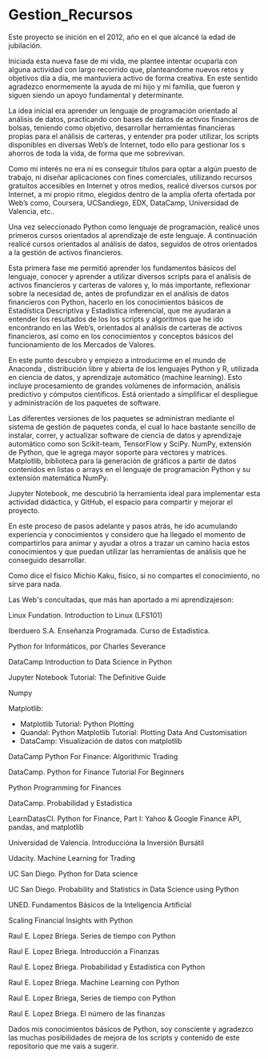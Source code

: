 # Gestion_Recursos
Este proyecto se inición en el  2012, año en el que alcancé la edad de jubilación.

Iniciada esta nueva fase de mi vida, me plantee intentar ocuparla con alguna actividad con largo recorrido que, planteandome nuevos retos y objetivos día a día,  me mantuviera activo de forma creativa. En este sentido agradezco enormemente la ayuda de mi hijo y mi familia, que fueron y siguen siendo un apoyo fundamental y determinante. 

La idea inicial era aprender un lenguaje de programación orientado al análisis de datos, practicando con bases de datos de activos financieros de bolsas, teniendo como objetivo, desarrollar herramientas financieras propias para el análisis de carteras, y entender pra poder utilizar, los scripts  disponibles en diversas Web’s de Internet, todo ello para gestionar los s ahorros de toda la vida, de forma que me sobrevivan.

Como mi  interés no era ni es conseguir títulos para optar a algún puesto de trabajo, ni diseñar aplicaciones con fines comerciales, utilizando recursos gratuitos accesibles en Internet y otros medios,  realicé diversos cursos por Internet, a mi propio ritmo, elegidos dentro de la amplia oferta ofertada por Web’s como, Coursera, UCSandiego, EDX, DataCamp, Universidad de Valencia, etc..

Una vez seleccionado Python como lenguaje de programación, realicé unos primeros cursos orientados al aprendizaje de este lenguaje. A continuación realicé  cursos orientados al análisis de datos, seguidos de otros orientados a la gestión de activos financieros.

Esta primera fase me permitió aprender los fundamentos básicos del lenguaje, conocer y aprender a utilizar diversos scripts para el análisis de activos financieros y carteras de valores y, lo más importante, reflexionar sobre la necesidad de, antes de profundizar en el análisis de datos financieros con Python, hacerlo en  los conocimientos básicos de Estadística Descriptiva y Estadística inferencial, que me ayudaran a  entender los resultados de los los scripts y algoritmos que he ido encontrando en las Web’s, orientados al análisis de carteras de activos financieros, así como en los conocimientos  y conceptos básicos del funcionamiento de los Mercados de Valores. 

En este punto descubro y empiezo a introducirme en el mundo de  Anaconda , distribución libre y abierta de los lenguajes Python y R, utilizada en ciencia de datos, y aprendizaje automático (machine learning). Esto incluye procesamiento de grandes volúmenes de información, análisis predictivo y cómputos científicos. Está orientado a simplificar el despliegue y administración de los paquetes de software.

Las diferentes versiones de los paquetes se administran mediante el sistema de gestión de paquetes conda, el cual lo hace bastante sencillo de instalar, correr, y actualizar software de ciencia de datos y aprendizaje automático como son Scikit-team, TensorFlow y SciPy. NumPy,  extensión de Python, que le agrega mayor soporte para vectores y matrices. Matplotlib, biblioteca para la generación de gráficos a partir de datos contenidos en listas o arrays en el lenguaje de programación Python y su extensión matemática NumPy. 

Jupyter Notebook, me descubrió la herramienta ideal para implementar esta actividad didáctica, y GitHub, el espacio para compartir y mejorar el proyecto.

En este proceso de pasos adelante y pasos atrás, he ido acumulando experiencia y conocimientos y considero que ha llegado el momento de compartirlos para animar y ayudar a otros a trazar un camino hacia estos conocimientos y que puedan utilizar las herramientas de análisis que he conseguido desarrollar. 

Como dice el fisico Michio Kaku, físico, si no compartes el conocimiento, no sirve para nada.

Las Web's concultadas, que más han aportado a mi aprendizajeson:

Linux Fundation. Introduction to Linux (LFS101)

Iberduero S.A. Enseñanza Programada. Curso de Estadistica. 

Python for Informáticos, por Charles Severance 

DataCamp Introduction to Data Science in Python

Jupyter Notebook Tutorial: The Definitive Guide

Numpy

Matplotlib: 
-	Matplotlib Tutorial: Python Plotting
-	Quandal: Python Matplotlib Tutorial: Plotting Data And Customisation
-	DataCamp: Visualización de datos con matplotlib

DataCamp Python For Finance: Algorithmic Trading

DataCamp. Python for Finance Tutorial For Beginners

Python Programming for Finances

DataCamp. Probabilidad y Estadistica

LearnDatasCI. Python for Finance, Part I: Yahoo & Google Finance API, pandas, and matplotlib

Universidad de Valencia. Introduccióna la Inversión Bursátil

Udacity. Machine Learning for Trading

UC San Diego. Python for Data science

UC San Diego. Probability and Statistics in Data Science using Python

UNED. Fundamentos Básicos de la Inteligencia Artificial

Scaling Financial Insights with Python

Raul E. Lopez Briega. Series de tiempo con Python

Raul E. Lopez Briega. Introducción a Finanzas

Raul E. Lopez Briega.   Probabilidad y Estadística con Python

Raul E. Lopez Briega.  Machine Learning con Python

Raul E. Lopez Briega, Series de tiempo con Python

Raul E. Lopez Briega. El número de las finanzas

Dados mis conocimientos básicos de Python, soy consciente y agradezco las muchas posibilidades de mejora de los scripts y contenido de este repositorio que me vais a sugerir.
